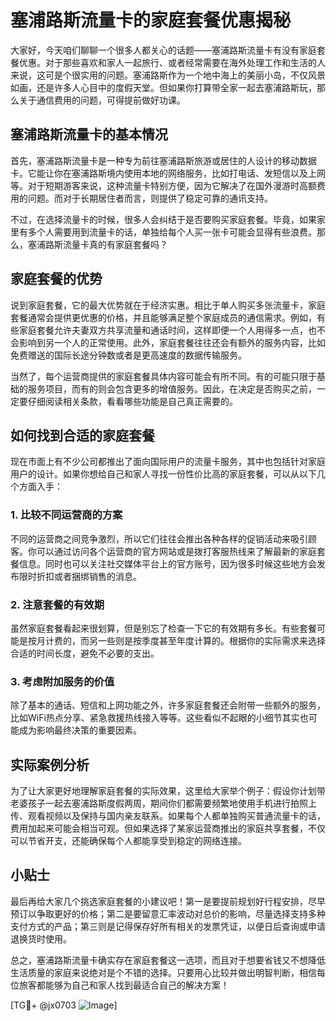 # 塞浦路斯流量卡的家庭套餐优惠揭秘

大家好，今天咱们聊聊一个很多人都关心的话题——塞浦路斯流量卡有没有家庭套餐优惠。对于那些喜欢和家人一起旅行、或者经常需要在海外处理工作和生活的人来说，这可是个很实用的问题。塞浦路斯作为一个地中海上的美丽小岛，不仅风景如画，还是许多人心目中的度假天堂。但如果你打算带全家一起去塞浦路斯玩，那么关于通信费用的问题，可得提前做好功课。

## 塞浦路斯流量卡的基本情况

首先，塞浦路斯流量卡是一种专为前往塞浦路斯旅游或居住的人设计的移动数据卡。它能让你在塞浦路斯境内使用本地的网络服务，比如打电话、发短信以及上网等。对于短期游客来说，这种流量卡特别方便，因为它解决了在国外漫游时高额费用的问题。而对于长期居住者而言，则提供了稳定可靠的通讯支持。

不过，在选择流量卡的时候，很多人会纠结于是否要购买家庭套餐。毕竟，如果家里有多个人需要用到流量卡的话，单独给每个人买一张卡可能会显得有些浪费。那么，塞浦路斯流量卡真的有家庭套餐吗？

## 家庭套餐的优势

说到家庭套餐，它的最大优势就在于经济实惠。相比于单人购买多张流量卡，家庭套餐通常会提供更优惠的价格，并且能够满足整个家庭成员的通信需求。例如，有些家庭套餐允许夫妻双方共享流量和通话时间，这样即便一个人用得多一点，也不会影响到另一个人的正常使用。此外，家庭套餐往往还会有额外的服务内容，比如免费赠送的国际长途分钟数或者是更高速度的数据传输服务。

当然了，每个运营商提供的家庭套餐具体内容可能会有所不同。有的可能只限于基础的服务项目，而有的则会包含更多的增值服务。因此，在决定是否购买之前，一定要仔细阅读相关条款，看看哪些功能是自己真正需要的。

## 如何找到合适的家庭套餐

现在市面上有不少公司都推出了面向国际用户的流量卡服务，其中也包括针对家庭用户的设计。如果你想给自己和家人寻找一份性价比高的家庭套餐，可以从以下几个方面入手：

### 1. 比较不同运营商的方案

不同的运营商之间竞争激烈，所以它们往往会推出各种各样的促销活动来吸引顾客。你可以通过访问各个运营商的官方网站或是拨打客服热线来了解最新的家庭套餐信息。同时也可以关注社交媒体平台上的官方账号，因为很多时候这些地方会发布限时折扣或者捆绑销售的消息。

### 2. 注意套餐的有效期

虽然家庭套餐看起来很划算，但是别忘了检查一下它的有效期有多长。有些套餐可能是按月计费的，而另一些则是按季度甚至年度计算的。根据你的实际需求来选择合适的时间长度，避免不必要的支出。

### 3. 考虑附加服务的价值

除了基本的通话、短信和上网功能之外，许多家庭套餐还会附带一些额外的服务，比如WiFi热点分享、紧急救援热线接入等等。这些看似不起眼的小细节其实也可能成为影响最终决策的重要因素。

## 实际案例分析

为了让大家更好地理解家庭套餐的实际效果，这里给大家举个例子：假设你计划带老婆孩子一起去塞浦路斯度假两周，期间你们都需要频繁地使用手机进行拍照上传、观看视频以及保持与国内亲友联系。如果每个人都单独购买普通流量卡的话，费用加起来可能会相当可观。但如果选择了某家运营商推出的家庭共享套餐，不仅可以节省开支，还能确保每个人都能享受到稳定的网络连接。

## 小贴士

最后再给大家几个挑选家庭套餐的小建议吧！第一是要提前规划好行程安排，尽早预订以争取更好的价格；第二是要留意汇率波动对总价的影响，尽量选择支持多种支付方式的产品；第三则是记得保存好所有相关的发票凭证，以便日后查询或申请退换货时使用。

总之，塞浦路斯流量卡确实存在家庭套餐这一选项，而且对于想要省钱又不想降低生活质量的家庭来说绝对是个不错的选择。只要用心比较并做出明智判断，相信每位旅客都能够为自己和家人找到最适合自己的解决方案！

[TG💪+ @jx0703 ![Image](https://github.com/user-attachments/assets/dbca1d08-cadb-493c-b0ec-ad6f7a83f270)]